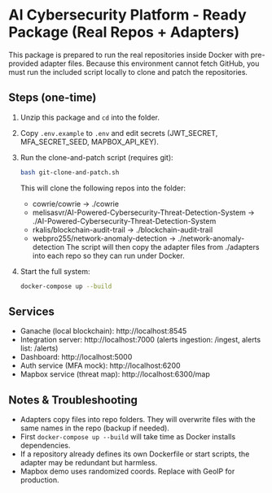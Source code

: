 
# AI Cybersecurity Platform - Ready Package (Real Repos + Adapters)

This package is prepared to run the real repositories inside Docker with pre-provided adapter files.
Because this environment cannot fetch GitHub, you must run the included script locally to clone and patch the repositories.

## Steps (one-time)
1. Unzip this package and `cd` into the folder.
2. Copy `.env.example` to `.env` and edit secrets (JWT_SECRET, MFA_SECRET_SEED, MAPBOX_API_KEY).
3. Run the clone-and-patch script (requires git):
   ```bash
   bash git-clone-and-patch.sh
   ```
   This will clone the following repos into the folder:
   - cowrie/cowrie -> ./cowrie
   - melisasvr/AI-Powered-Cybersecurity-Threat-Detection-System -> ./AI-Powered-Cybersecurity-Threat-Detection-System
   - rkalis/blockchain-audit-trail -> ./blockchain-audit-trail
   - webpro255/network-anomaly-detection -> ./network-anomaly-detection
   The script will then copy the adapter files from ./adapters into each repo so they can run under Docker.

4. Start the full system:
   ```bash
   docker-compose up --build
   ```

## Services
- Ganache (local blockchain): http://localhost:8545
- Integration server: http://localhost:7000 (alerts ingestion: /ingest, alerts list: /alerts)
- Dashboard: http://localhost:5000
- Auth service (MFA mock): http://localhost:6200
- Mapbox service (threat map): http://localhost:6300/map

## Notes & Troubleshooting
- Adapters copy files into repo folders. They will overwrite files with the same names in the repo (backup if needed).
- First `docker-compose up --build` will take time as Docker installs dependencies.
- If a repository already defines its own Dockerfile or start scripts, the adapter may be redundant but harmless.
- Mapbox demo uses randomized coords. Replace with GeoIP for production.
